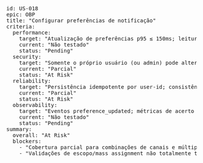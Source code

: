 <pre>
id: US-018
epic: OBP
title: "Configurar preferências de notificação"
criteria:
  performance:
    target: "Atualização de preferências p95 ≤ 150ms; leitura p95 ≤ 100ms; avaliação de preferência em roteamento de notificação ≤ 5ms/evento (cache)"
    current: "Não testado"
    status: "Pending"
  security:
    target: "Somente o próprio usuário (ou admin) pode alterar; validação de escopo; proteção contra mass assignment; audit log de mudanças"
    current: "Parcial"
    status: "At Risk"
  reliability:
    target: "Persistência idempotente por user-id; consistência leitura-após-escrita ≤ 1s; fallback seguro (se preferência ausente → default 'off' para canais externos)"
    current: "Parcial"
    status: "At Risk"
  observability:
    target: "Eventos preference_updated; métricas de acerto de cache e latência de roteamento; logs com trace-id e user-id (sem PII de conteúdo)"
    current: "Não testado"
    status: "Pending"
summary:
  overall: "At Risk"
  blockers:
    - "Cobertura parcial para combinações de canais e múltiplos eventos (AC3)"
    - "Validações de escopo/mass assignment não totalmente testadas"
</pre>
